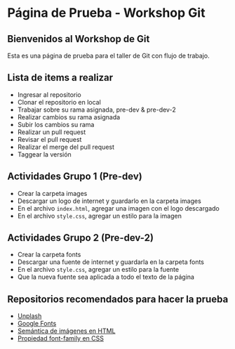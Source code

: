 # Página de Prueba - Workshop Git

## Bienvenidos al Workshop de Git

Esta es una página de prueba para el taller de Git con flujo de trabajo.

## Lista de items a realizar

- Ingresar al repositorio
- Clonar el repositorio en local
- Trabajar sobre su rama asignada, pre-dev & pre-dev-2
- Realizar cambios su rama asignada
- Subir los cambios su rama
- Realizar un pull request
- Revisar el pull request
- Realizar el merge del pull request
- Taggear la versión

## Actividades Grupo 1 (Pre-dev)

- Crear la carpeta images
- Descargar un logo de internet y guardarlo en la carpeta images
- En el archivo `index.html`, agregar una imagen con el logo descargado
- En el archivo `style.css`, agregar un estilo para la imagen

## Actividades Grupo 2 (Pre-dev-2)

- Crear la carpeta fonts
- Descargar una fuente de internet y guardarla en la carpeta fonts
- En el archivo `style.css`, agregar un estilo para la fuente
- Que la nueva fuente sea aplicada a todo el texto de la página

## Repositorios recomendados para hacer la prueba

- [Unplash](https://unsplash.com/)
- [Google Fonts](https://fonts.google.com/)
- [Semántica de imágenes en HTML](https://developer.mozilla.org/es/docs/Learn/HTML/Multimedia_and_embedding/Images_in_HTML)
- [Propiedad font-family en CSS](https://developer.mozilla.org/es/docs/Web/CSS/font-family)